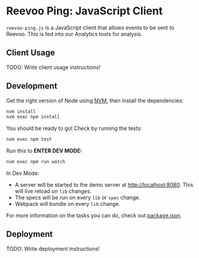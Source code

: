 # Reevoo Ping: JavaScript Client

`reevoo-ping.js` is a JavaScript client that allows events to be sent to Reevoo. This is fed into our Analytics tools for analysis.

## Client Usage

TODO: Write client usage instructions!

## Development

Get the right version of Node using [NVM](https://github.com/creationix/nvm), then install the dependencies:

```sh
nvm install
nvm exec npm install
```

You should be ready to go! Check by running the tests:

```sh
nvm exec npm test
```

Run this to **ENTER DEV MODE:**
```sh
nvm exec npm run watch
```

In Dev Mode:
- A server will be started to the demo server at [http://localhost:8080](http://localhost:8080). This will live reload on `lib` changes.
- The specs will be run on every `lib` or `spec` change.
- Webpack will bundle on every `lib` change.

For more information on the tasks you can do, check out [package.json](package.json).

## Deployment

TODO: Write deployment instructions!
